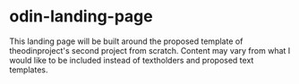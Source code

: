 # odin-landing-page
This landing page will be built around the proposed template of theodinproject's second project from scratch. Content may vary from what I would like to be included instead of textholders and proposed text templates.
